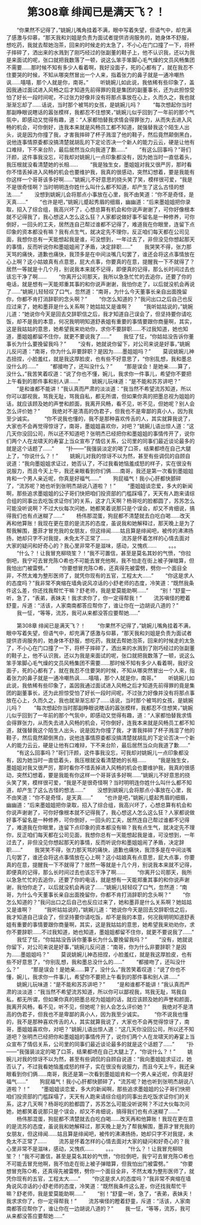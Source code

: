 # 　　第308章 绯闻已是满天飞？！
　　“你果然不记得了，”姚婉儿嘴角挂着不满，眼中写着失望，但语气中，却充满了感激与仰慕，“那天我和刘姐是负责为面试者提供咨询服务的，她身体不舒服，想吃药，我就去帮她泡茶，回来的时候走的太急了，不小心在门口撞了一下，将杯子摔碎了，洒出来的水溅到了刚巧经过的张副董的鞋子上，他不认识我，还以为我是来面试的呢，张口就把我数落了一顿，说这么笨手笨脚心毛气燥的文员风畅集团不需要……那时候不知有多少人看着啊，我好没面子，死的心都有了，就在我忍不住要哭的时候，不知从哪突然冒出一个人来，指着张力的鼻子就是一通冷嘲热讽……嘻嘻，那个人就是你，南哥。”
　　听姚婉儿如此说，我依稀有些印象了，盖因我通过面试进入风畅之后才知道先前得罪的竟是集团的副董事长，还为此担惊受怕了好长一段时间呢，不过张力好像并没有将那点事放在心上，久而久之，我也就渐渐忘却了……话说，当时那个被骂的女孩，是姚婉儿吗？
　　“每次想起你当时那副睁眼说瞎话的嚣张模样，我都忍不住想笑，”姚婉儿似乎回到了一年前的那个气氛中，即感动又觉得有趣，道：“人家都怕替我求情会得罪张力，从而失去进入风畅的机会，可你倒好，连我本来就是风畅员工都不知道，就强替我这个陌生人出头，说是因为你撞了我，才害我摔碎了杯子溅湿了他的鞋子，然后竟然颠倒黑白，说他连事情原委都没搞清楚就胡乱的下定论否决一个新人的能力云云，硬是让他有口难辩，下不来台阶，最后居然当众向我道了歉……”
　　“有这么回事吗？”哥们汗颜，这件事我没忘，可我却对姚婉儿一点印象都没有，因为她当时一直低着头，我压根就没看清楚她的长相……
　　“我是独生女，墨姐姐对我又很严厉，那时看你不惜丢掉进入风畅的机会也要维护我，我真的很感动，突然幻想着，要是我能有你这样一个哥哥该多好啊……”姚婉儿不好意思的挠头笑了笑，模样很可爱，“我是不是很奇怪啊？当时明明连你姓什么叫什么都不知道，却产生了这么古怪的想法……”
　　没想到姚婉儿会将那点小事放在心里，我不由笑道：“你不是奇怪，是天真……”
　　“也许是吧，”姚婉儿蹙起秀眉的细眉，幽幽道：“后来墨姐姐把你录取，招入了综合组，我高兴坏了，心想总算有机会和你说声谢谢了，可你好像根本就不记得我了，我心想这人怎么这么狂？人家都说做好事不留名是一种修养，可你倒好，一回头的工夫，居然连自己帮过谁都不记得了，难道我在你眼里，连留下点印象的资本都没有嘛？我有点生气，就决定先不理你，反正咱们每天都在公司见面，我想你总有一天能想起我是谁，可没想到，一年过去了，非但没见你想起那天的事情，反而听说你和墨姐姐闹了矛盾，决定辞职……”
　　我哭笑不得，张力那天骂的痛快，道歉也痛快，我顶多是在中间淡嘴几句罢了，谁还会将这点事情放在心上啊？这小姑娘真有点意思，屁大点事，你要真的在意，提醒我一下不就得了？居然一等就是十几个月，别说我本来就不记得，即便真的记得，那么长时间过去也该忘干净了啊……
　　“你离开公司那天，我所以急急忙忙的去追你，还要了你的电话，就是想有一天能郑重其事的和你说声谢谢，我怕你走了，以后就没机会再说了……”姚婉儿轻轻叹了口气，忽然道：“南哥，为什么今天董事长亲自出面挽留你，你都不肯打消辞职的念头啊？”
　　“你怎么知道的？”我问出口之后自己也反应过来了，她和墨菲是什么关系啊？她姑姑又是谁啊？
　　“我听姑姑说的，”姚婉儿道：“她说你今天是回去交辞职信之后，我才知道自己误会了，但坚持要你请吃饭，却不是我的本意，何况我明明知道舒表姐有重要的事情要跟你商量啊，其实，这是我姑姑的意思，她希望我来劝劝你，求你不要辞职……不过我知道，她也知道，墨姐姐都留不住你，就更不要说我了……”
　　我怔了怔，“你姑姑没告诉你董事长为什么要挽留我吗？”
　　“没有，她就说你留下，对公司来说是好事，”姚婉儿反问道：“南哥，你为什么非要辞职？是因为……墨姐姐吗？”
　　莫说姚婉儿神态扭捏，小脸羞红，就是我这厚脸皮，也有些不好意思了，“你别乱想，我和墨总没什么的……”
　　“都接吻了，还叫没什么？”
　　“那是误会！是她亲……算了，没什么，”我苦笑着叹道：“说了你也不懂，婉儿，我求你一件事儿，希望你不要把上午看到的那件事和别人讲……”
　　姚婉儿玩味道：“是不能和苏苏讲吧？”
　　“是和谁都不能讲！”我认真而严肃的淡淡道：“我当然不希望流苏知道，所以你可以鄙视我，骂我无耻，骂我自私，都无所谓，但如果你真的把墨总视为姐姐的话，就应该顾及她的声誉和颜面，我离开风畅，看不见，听不见，但她呢？别人会怎么评价她？”
　　我绝对不是清高的伪君子，但我也不是卑鄙的真小人，因为我至少诚实。
　　“你不说我也懂的，我不是那种喜欢传舌的人，其实就算我说了，大家也不会再觉得惊讶了，南哥，墨姐姐喜欢你，对吧？”姚婉儿语出惊人道：“这几天你没回公司，所以还不知道吧？张明杰已经把你和墨姐姐的事情传开了，说你们两个人在龙啸天的寿宴上当众宣布了情侣关系，公司里的同事们最近谈论最多的就是这个话题了……”
　　“扑——”我强装淡定的喝了口茶，结果都喷在自己大腿上了，“你说什么？！”
　　姚婉儿对我的惊讶不以为然，甚至有些调侃的自顾自说道：“我向墨姐姐求证过，她否认了，不过我看她恼羞成怒的样子，实在很没有说服力，而且今天上午，我还亲眼看到你们俩……南哥，我还是第一次看到墨姐姐肯和一个男人亲近呢，你真是好福气……”
　　狗屁福气！我小心肝都快颤碎了，“流苏呢？她也听到张明杰胡说八道啦？！”
　　“墨姐姐谈恋爱，多大的新闻啊，那些追求墨姐姐的公子哥们快把咱们投资部的门槛踩塌了，天天有人跑来请综合组的同事出去吃饭求证你们的关系，这才几天啊？杨哥吃的脸都圆了，苏苏怎么可能没听说啊？不过大伙每次问她，她都笑着说那只是个误会，却又不肯细说，搞得我们也有点迷糊了……”
　　杨伟那混蛋，狗屁都不清楚就去白吃白喝……改天再和他算账！我现在更在意的是流苏的态度，虽说我和她解释过，那天晚上是为了帮我解围，墨菲才冒充我的女朋友，但这绯闻……姑且算是绯闻吧，被传的沸沸扬扬，她却只字不对我提，未免太不正常了……
　　流苏是怀着怎样的心情去面对大家的疑问和好奇心的？我心里非常不是滋味，感动，又愧疚……
　　。。。
　　“什么？！让我冒充柳晓笙？！”我不可置信，甚至是莫名其妙的气愤，“你拉倒吧，我宁可去冒充陈○希也不可能去冒充他啊，我不怕走在街上被子弹暗算，但我怕出门被雷劈。”
　　“你要想冒充陈○希，还真得先被雷劈，劈你一个面目全非，不然太难为整形医师了，就凭你现有的五官，工程太大……”
　　“你这是求人的态度吗？”我非常不爽缩在墙角说风凉话的小舒老师的态度，冷笑道：“既然我条件这么差，你还找我帮忙干嘛？舒老师，我是爱莫能助啊……”
　　“别！”舒童一听，急了，“表弟，表妹夫！我求求你了，你一定得帮我！”
　　流苏嗔怪的瞪着舒童，斥道：“活该，人家南南都答应帮你了，谁让你在一边胡说八道的？”
　　我一怔，“等等，流苏，我可从来都没答应要帮她……”

　　第308章 绯闻已是满天飞？！
　　“你果然不记得了，”姚婉儿嘴角挂着不满，眼中写着失望，但语气中，却充满了感激与仰慕，“那天我和刘姐是负责为面试者提供咨询服务的，她身体不舒服，想吃药，我就去帮她泡茶，回来的时候走的太急了，不小心在门口撞了一下，将杯子摔碎了，洒出来的水溅到了刚巧经过的张副董的鞋子上，他不认识我，还以为我是来面试的呢，张口就把我数落了一顿，说这么笨手笨脚心毛气燥的文员风畅集团不需要……那时候不知有多少人看着啊，我好没面子，死的心都有了，就在我忍不住要哭的时候，不知从哪突然冒出一个人来，指着张力的鼻子就是一通冷嘲热讽……嘻嘻，那个人就是你，南哥。”
　　听姚婉儿如此说，我依稀有些印象了，盖因我通过面试进入风畅之后才知道先前得罪的竟是集团的副董事长，还为此担惊受怕了好长一段时间呢，不过张力好像并没有将那点事放在心上，久而久之，我也就渐渐忘却了……话说，当时那个被骂的女孩，是姚婉儿吗？
　　“每次想起你当时那副睁眼说瞎话的嚣张模样，我都忍不住想笑，”姚婉儿似乎回到了一年前的那个气氛中，即感动又觉得有趣，道：“人家都怕替我求情会得罪张力，从而失去进入风畅的机会，可你倒好，连我本来就是风畅员工都不知道，就强替我这个陌生人出头，说是因为你撞了我，才害我摔碎了杯子溅湿了他的鞋子，然后竟然颠倒黑白，说他连事情原委都没搞清楚就胡乱的下定论否决一个新人的能力云云，硬是让他有口难辩，下不来台阶，最后居然当众向我道了歉……”
　　“有这么回事吗？”哥们汗颜，这件事我没忘，可我却对姚婉儿一点印象都没有，因为她当时一直低着头，我压根就没看清楚她的长相……
　　“我是独生女，墨姐姐对我又很严厉，那时看你不惜丢掉进入风畅的机会也要维护我，我真的很感动，突然幻想着，要是我能有你这样一个哥哥该多好啊……”姚婉儿不好意思的挠头笑了笑，模样很可爱，“我是不是很奇怪啊？当时明明连你姓什么叫什么都不知道，却产生了这么古怪的想法……”
　　没想到姚婉儿会将那点小事放在心里，我不由笑道：“你不是奇怪，是天真……”
　　“也许是吧，”姚婉儿蹙起秀眉的细眉，幽幽道：“后来墨姐姐把你录取，招入了综合组，我高兴坏了，心想总算有机会和你说声谢谢了，可你好像根本就不记得我了，我心想这人怎么这么狂？人家都说做好事不留名是一种修养，可你倒好，一回头的工夫，居然连自己帮过谁都不记得了，难道我在你眼里，连留下点印象的资本都没有嘛？我有点生气，就决定先不理你，反正咱们每天都在公司见面，我想你总有一天能想起我是谁，可没想到，一年过去了，非但没见你想起那天的事情，反而听说你和墨姐姐闹了矛盾，决定辞职……”
　　我哭笑不得，张力那天骂的痛快，道歉也痛快，我顶多是在中间淡嘴几句罢了，谁还会将这点事情放在心上啊？这小姑娘真有点意思，屁大点事，你要真的在意，提醒我一下不就得了？居然一等就是十几个月，别说我本来就不记得，即便真的记得，那么长时间过去也该忘干净了啊……
　　“你离开公司那天，我所以急急忙忙的去追你，还要了你的电话，就是想有一天能郑重其事的和你说声谢谢，我怕你走了，以后就没机会再说了……”姚婉儿轻轻叹了口气，忽然道：“南哥，为什么今天董事长亲自出面挽留你，你都不肯打消辞职的念头啊？”
　　“你怎么知道的？”我问出口之后自己也反应过来了，她和墨菲是什么关系啊？她姑姑又是谁啊？
　　“我听姑姑说的，”姚婉儿道：“她说你今天是回去交辞职信之后，我才知道自己误会了，但坚持要你请吃饭，却不是我的本意，何况我明明知道舒表姐有重要的事情要跟你商量啊，其实，这是我姑姑的意思，她希望我来劝劝你，求你不要辞职……不过我知道，她也知道，墨姐姐都留不住你，就更不要说我了……”
　　我怔了怔，“你姑姑没告诉你董事长为什么要挽留我吗？”
　　“没有，她就说你留下，对公司来说是好事，”姚婉儿反问道：“南哥，你为什么非要辞职？是因为……墨姐姐吗？”
　　莫说姚婉儿神态扭捏，小脸羞红，就是我这厚脸皮，也有些不好意思了，“你别乱想，我和墨总没什么的……”
　　“都接吻了，还叫没什么？”
　　“那是误会！是她亲……算了，没什么，”我苦笑着叹道：“说了你也不懂，婉儿，我求你一件事儿，希望你不要把上午看到的那件事和别人讲……”
　　姚婉儿玩味道：“是不能和苏苏讲吧？”
　　“是和谁都不能讲！”我认真而严肃的淡淡道：“我当然不希望流苏知道，所以你可以鄙视我，骂我无耻，骂我自私，都无所谓，但如果你真的把墨总视为姐姐的话，就应该顾及她的声誉和颜面，我离开风畅，看不见，听不见，但她呢？别人会怎么评价她？”
　　我绝对不是清高的伪君子，但我也不是卑鄙的真小人，因为我至少诚实。
　　“你不说我也懂的，我不是那种喜欢传舌的人，其实就算我说了，大家也不会再觉得惊讶了，南哥，墨姐姐喜欢你，对吧？”姚婉儿语出惊人道：“这几天你没回公司，所以还不知道吧？张明杰已经把你和墨姐姐的事情传开了，说你们两个人在龙啸天的寿宴上当众宣布了情侣关系，公司里的同事们最近谈论最多的就是这个话题了……”
　　“扑——”我强装淡定的喝了口茶，结果都喷在自己大腿上了，“你说什么？！”
　　姚婉儿对我的惊讶不以为然，甚至有些调侃的自顾自说道：“我向墨姐姐求证过，她否认了，不过我看她恼羞成怒的样子，实在很没有说服力，而且今天上午，我还亲眼看到你们俩……南哥，我还是第一次看到墨姐姐肯和一个男人亲近呢，你真是好福气……”
　　狗屁福气！我小心肝都快颤碎了，“流苏呢？她也听到张明杰胡说八道啦？！”
　　“墨姐姐谈恋爱，多大的新闻啊，那些追求墨姐姐的公子哥们快把咱们投资部的门槛踩塌了，天天有人跑来请综合组的同事出去吃饭求证你们的关系，这才几天啊？杨哥吃的脸都圆了，苏苏怎么可能没听说啊？不过大伙每次问她，她都笑着说那只是个误会，却又不肯细说，搞得我们也有点迷糊了……”
　　杨伟那混蛋，狗屁都不清楚就去白吃白喝……改天再和他算账！我现在更在意的是流苏的态度，虽说我和她解释过，那天晚上是为了帮我解围，墨菲才冒充我的女朋友，但这绯闻……姑且算是绯闻吧，被传的沸沸扬扬，她却只字不对我提，未免太不正常了……
　　流苏是怀着怎样的心情去面对大家的疑问和好奇心的？我心里非常不是滋味，感动，又愧疚……
　　。。。
　　“什么？！让我冒充柳晓笙？！”我不可置信，甚至是莫名其妙的气愤，“你拉倒吧，我宁可去冒充陈○希也不可能去冒充他啊，我不怕走在街上被子弹暗算，但我怕出门被雷劈。”
　　“你要想冒充陈○希，还真得先被雷劈，劈你一个面目全非，不然太难为整形医师了，就凭你现有的五官，工程太大……”
　　“你这是求人的态度吗？”我非常不爽缩在墙角说风凉话的小舒老师的态度，冷笑道：“既然我条件这么差，你还找我帮忙干嘛？舒老师，我是爱莫能助啊……”
　　“别！”舒童一听，急了，“表弟，表妹夫！我求求你了，你一定得帮我！”
　　流苏嗔怪的瞪着舒童，斥道：“活该，人家南南都答应帮你了，谁让你在一边胡说八道的？”
　　我一怔，“等等，流苏，我可从来都没答应要帮她……”

